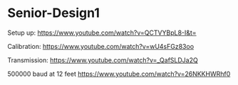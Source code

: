 # Senior-Design1

Setup up:
https://www.youtube.com/watch?v=QCTVYBpL8-I&t=

Calibration:
https://www.youtube.com/watch?v=wU4sFGz83oo

Transmission: 
https://www.youtube.com/watch?v=_QafSLDJa2Q

500000 baud at 12 feet 
https://www.youtube.com/watch?v=26NKKHWRhf0
